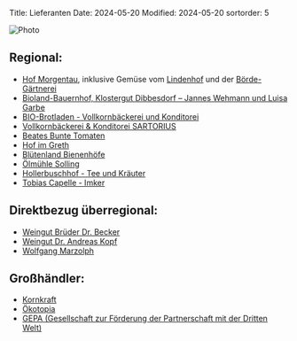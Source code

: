 Title: Lieferanten
Date: 2024-05-20
Modified: 2024-05-20
sortorder: 5

![Photo]({static}/images/banner/h-banner_ladenfront.jpg)

## Regional:

- [Hof Morgentau](http://www.hofmorgentau.de), inklusive Gemüse vom [Lindenhof](http://www.eilum.de/lindenhof.html) und der [Börde-Gärtnerei](https://www.boerdegaertnerei.de/)
- [Bioland-Bauernhof, Klostergut Dibbesdorf – Jannes Wehmann und Luisa Garbe](http://www.klostergut-dibbesdorf.de)
- [BIO-Brotladen - Vollkornbäckerei und Konditorei]([http://www.die-bio-bäckerei-am-elm.de](https://bio-brotladen.de/))
- [Vollkornbäckerei & Konditorei SARTORIUS](http://www.sartoriusohg.de)
- [Beates Bunte Tomaten](http://www.buntetomaten.jimdo.com)
- [Hof im Greth](http://www.hof-im-greth.de)
- [Blütenland Bienenhöfe](http://www.bio-honig.de)
- [Ölmühle Solling](http://www.oelmuehle-solling.de)
- [Hollerbuschhof - Tee und Kräuter](https://www.hollerbuschhof.de)
- [Tobias Capelle - Imker](https://braunschweig-ost.honigfahrrad.de/)

## Direktbezug überregional:

- [Weingut Brüder Dr. Becker](http://www.brueder-dr-becker.de)
- [Weingut Dr. Andreas Kopf](http://www.weingut-dr-kopf.de)
- [Wolfgang Marzolph](http://www.marzolph.de)

## Großhändler:

- [Kornkraft](http://www.kornkraft.com)
- [Ökotopia](http://www.oekotopia.org)
- [GEPA (Gesellschaft zur Förderung der Partnerschaft mit der Dritten Welt)](http://www.gepa.de)
